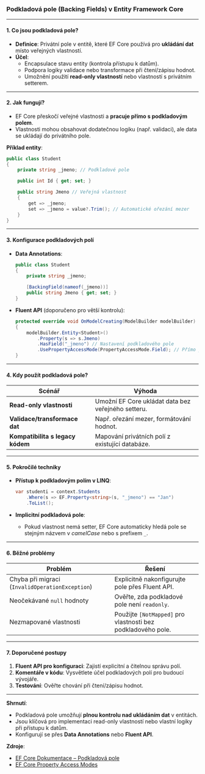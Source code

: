 
### Podkladová pole (Backing Fields) v Entity Framework Core

---

#### **1. Co jsou podkladová pole?**  

- **Definice**: Privátní pole v entitě, které EF Core používá pro **ukládání dat** místo veřejných vlastností.  
- **Účel**:  
  - Encapsulace stavu entity (kontrola přístupu k datům).  
  - Podpora logiky validace nebo transformace při čtení/zápisu hodnot.  
  - Umožnění použití **read-only vlastností** nebo vlastností s privátním setterem.  

---

#### **2. Jak fungují?**  

- EF Core přeskočí veřejné vlastnosti a **pracuje přímo s podkladovým polem**.  
- Vlastnosti mohou obsahovat dodatečnou logiku (např. validaci), ale data se ukládají do privátního pole.  

**Příklad entity**:  
```csharp  
public class Student  
{  
    private string _jmeno; // Podkladové pole  

    public int Id { get; set; }  

    public string Jmeno // Veřejná vlastnost  
    {  
        get => _jmeno;  
        set => _jmeno = value?.Trim(); // Automatické ořezání mezer  
    }  
}  
```  

---

#### **3. Konfigurace podkladových polí**  

- **Data Annotations**:  
  ```csharp  
  public class Student  
  {  
      private string _jmeno;  

      [BackingField(nameof(_jmeno))]  
      public string Jmeno { get; set; }  
  }  
  ```  

- **Fluent API** (doporučeno pro větší kontrolu):  
  ```csharp  
  protected override void OnModelCreating(ModelBuilder modelBuilder)  
  {  
      modelBuilder.Entity<Student>()  
          .Property(s => s.Jmeno)  
          .HasField("_jmeno") // Nastavení podkladového pole  
          .UsePropertyAccessMode(PropertyAccessMode.Field); // Přímo pracuj s polem  
  }  
  ```  

---

#### **4. Kdy použít podkladová pole?**  

| **Scénář**                     | **Výhoda**                                  |  
|--------------------------------|--------------------------------------------|  
| **Read-only vlastnosti**        | Umožní EF Core ukládat data bez veřejného setteru. |  
| **Validace/transformace dat**  | Např. ořezání mezer, formátování hodnot.   |  
| **Kompatibilita s legacy kódem** | Mapování privátních polí z existující databáze. |  

---

#### **5. Pokročilé techniky**  

- **Přístup k podkladovým polím v LINQ**:  
  ```csharp  
  var studenti = context.Students  
      .Where(s => EF.Property<string>(s, "_jmeno") == "Jan")  
      .ToList();  
  ```  

- **Implicitní podkladová pole**:  
  - Pokud vlastnost nemá setter, EF Core automaticky hledá pole se stejným názvem v _camelCase_ nebo s prefixem `_`.  

---

#### **6. Běžné problémy**  

| **Problém**                          | **Řešení**                                  |  
|--------------------------------------|---------------------------------------------|  
| Chyba při migraci (`InvalidOperationException`) | Explicitně nakonfigurujte pole přes Fluent API. |  
| Neočekávané `null` hodnoty           | Ověřte, zda podkladové pole není `readonly`. |  
| Nezmapované vlastnosti               | Použijte `[NotMapped]` pro vlastnosti bez podkladového pole. |  

---

#### **7. Doporučené postupy**  

1. **Fluent API pro konfiguraci**: Zajistí explicitní a čitelnou správu polí.  
2. **Komentáře v kódu**: Vysvětlete účel podkladových polí pro budoucí vývojáře.  
3. **Testování**: Ověřte chování při čtení/zápisu hodnot.  

---

**Shrnutí**:  
- Podkladová pole umožňují **plnou kontrolu nad ukládáním dat** v entitách.  
- Jsou klíčová pro implementaci read-only vlastností nebo vlastní logiky při přístupu k datům.  
- Konfigurují se přes **Data Annotations** nebo **Fluent API**.  

**Zdroje**:  
- [EF Core Dokumentace – Podkladová pole](https://learn.microsoft.com/en-us/ef/core/modeling/backing-field)  
- [EF Core Property Access Modes](https://learn.microsoft.com/en-us/ef/core/modeling/backing-field#accessing-fields)
